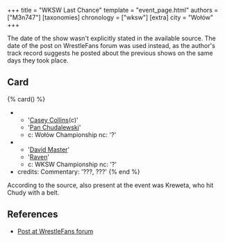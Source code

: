 +++
title = "WKSW Last Chance"
template = "event_page.html"
authors = ["M3n747"]
[taxonomies]
chronology = ["wksw"]
[extra]
city = "Wołów"
+++

The date of the show wasn't explicitly stated in the available source. The date of the post on WrestleFans forum was used instead, as the author's track record suggests he posted about the previous shows on the same days they took place.

## Card

{% card() %}
- - '[Casey Collins](@/w/casey-collins.md)(c)'
  - '[Pan Chudalewski](@/w/chudy.md)'
  - c: Wołów Championship
    nc: '?'
- - '[David Master](@/w/david-master.md)'
  - '[Raven](@/w/raven.md)'
  - c: WKSW Championship
    nc: '?'
- credits:
    Commentary: '???, ???'
{% end %}

According to the source, also present at the event was Kreweta, who hit Chudy with a belt.

## References

* [Post at WrestleFans forum](https://wrestlefans.pl/forum/viewtopic.php?f=295&t=36296)
